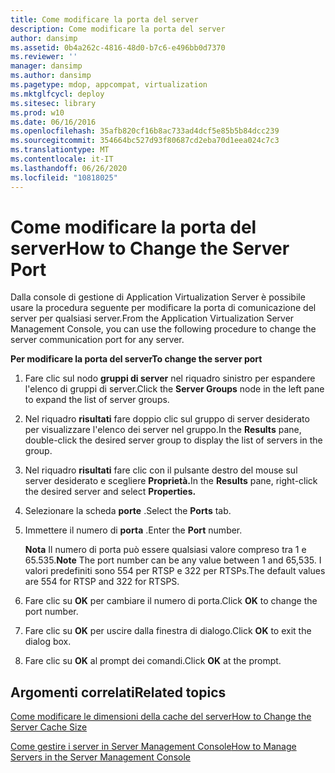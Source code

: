 ```yaml
---
title: Come modificare la porta del server
description: Come modificare la porta del server
author: dansimp
ms.assetid: 0b4a262c-4816-48d0-b7c6-e496bb0d7370
ms.reviewer: ''
manager: dansimp
ms.author: dansimp
ms.pagetype: mdop, appcompat, virtualization
ms.mktglfcycl: deploy
ms.sitesec: library
ms.prod: w10
ms.date: 06/16/2016
ms.openlocfilehash: 35afb820cf16b8ac733ad4dcf5e85b5b84dcc239
ms.sourcegitcommit: 354664bc527d93f80687cd2eba70d1eea024c7c3
ms.translationtype: MT
ms.contentlocale: it-IT
ms.lasthandoff: 06/26/2020
ms.locfileid: "10818025"
---
```

# <span data-ttu-id="5840e-103">Come modificare la porta del server</span><span class="sxs-lookup"><span data-stu-id="5840e-103">How to Change the Server Port</span></span>


<span data-ttu-id="5840e-104">Dalla console di gestione di Application Virtualization Server è possibile usare la procedura seguente per modificare la porta di comunicazione del server per qualsiasi server.</span><span class="sxs-lookup"><span data-stu-id="5840e-104">From the Application Virtualization Server Management Console, you can use the following procedure to change the server communication port for any server.</span></span>

**<span data-ttu-id="5840e-105">Per modificare la porta del server</span><span class="sxs-lookup"><span data-stu-id="5840e-105">To change the server port</span></span>**

1.  <span data-ttu-id="5840e-106">Fare clic sul nodo **gruppi di server** nel riquadro sinistro per espandere l'elenco di gruppi di server.</span><span class="sxs-lookup"><span data-stu-id="5840e-106">Click the **Server Groups** node in the left pane to expand the list of server groups.</span></span>

2.  <span data-ttu-id="5840e-107">Nel riquadro **risultati** fare doppio clic sul gruppo di server desiderato per visualizzare l'elenco dei server nel gruppo.</span><span class="sxs-lookup"><span data-stu-id="5840e-107">In the **Results** pane, double-click the desired server group to display the list of servers in the group.</span></span>

3.  <span data-ttu-id="5840e-108">Nel riquadro **risultati** fare clic con il pulsante destro del mouse sul server desiderato e scegliere **Proprietà.**</span><span class="sxs-lookup"><span data-stu-id="5840e-108">In the **Results** pane, right-click the desired server and select **Properties.**</span></span>

4.  <span data-ttu-id="5840e-109">Selezionare la scheda **porte** .</span><span class="sxs-lookup"><span data-stu-id="5840e-109">Select the **Ports** tab.</span></span>

5.  <span data-ttu-id="5840e-110">Immettere il numero di **porta** .</span><span class="sxs-lookup"><span data-stu-id="5840e-110">Enter the **Port** number.</span></span>

    <span data-ttu-id="5840e-111">**Nota**  Il numero di porta può essere qualsiasi valore compreso tra 1 e 65.535.</span><span class="sxs-lookup"><span data-stu-id="5840e-111">**Note** The port number can be any value between 1 and 65,535.</span></span> <span data-ttu-id="5840e-112">I valori predefiniti sono 554 per RTSP e 322 per RTSPs.</span><span class="sxs-lookup"><span data-stu-id="5840e-112">The default values are 554 for RTSP and 322 for RTSPS.</span></span>

     

6.  <span data-ttu-id="5840e-113">Fare clic su **OK** per cambiare il numero di porta.</span><span class="sxs-lookup"><span data-stu-id="5840e-113">Click **OK** to change the port number.</span></span>

7.  <span data-ttu-id="5840e-114">Fare clic su **OK** per uscire dalla finestra di dialogo.</span><span class="sxs-lookup"><span data-stu-id="5840e-114">Click **OK** to exit the dialog box.</span></span>

8.  <span data-ttu-id="5840e-115">Fare clic su **OK** al prompt dei comandi.</span><span class="sxs-lookup"><span data-stu-id="5840e-115">Click **OK** at the prompt.</span></span>

## <span data-ttu-id="5840e-116">Argomenti correlati</span><span class="sxs-lookup"><span data-stu-id="5840e-116">Related topics</span></span>


[<span data-ttu-id="5840e-117">Come modificare le dimensioni della cache del server</span><span class="sxs-lookup"><span data-stu-id="5840e-117">How to Change the Server Cache Size</span></span>](how-to-change-the-server-cache-size.md)

[<span data-ttu-id="5840e-118">Come gestire i server in Server Management Console</span><span class="sxs-lookup"><span data-stu-id="5840e-118">How to Manage Servers in the Server Management Console</span></span>](how-to-manage-servers-in-the-server-management-console.md)

 

 





